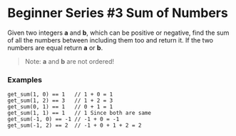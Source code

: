 # Beginner Series #3 Sum of Numbers
Given two integers **a** and **b**, which can be positive or negative, find the sum of all the numbers between including them too and return it. If the two numbers are equal return **a** or **b**.

> Note: **a** and **b** are not ordered!
### Examples
```
get_sum(1, 0) == 1   // 1 + 0 = 1
get_sum(1, 2) == 3   // 1 + 2 = 3
get_sum(0, 1) == 1   // 0 + 1 = 1
get_sum(1, 1) == 1   // 1 Since both are same
get_sum(-1, 0) == -1 // -1 + 0 = -1
get_sum(-1, 2) == 2  // -1 + 0 + 1 + 2 = 2
```
